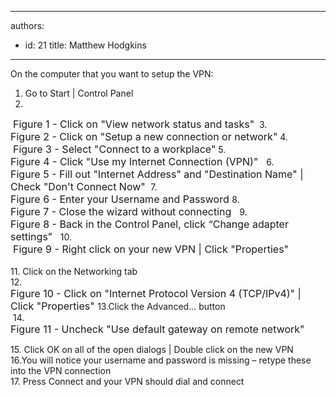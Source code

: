 

---
authors:
  - id: 21
    title: Matthew Hodgkins
---




<span class='intro'> On the computer that you want to setup the VPN&#58; 
 </span>


  <ol>
    <li>Go to Start | Control Panel </li>
    <li></li>
</ol>
<img alt="" class="ms-rteCustom-ImageArea" src="/Standards/ITAndNetworking/InternetAndNetworks/PublishingImages/SetupStep2.jpg" />&#160;<font class="ms-rteCustom-FigureNormal" size="+0">Figure 1 - Click on &quot;View network status and tasks&quot;</font>&#160; 3.<br>
<img alt="" class="ms-rteCustom-ImageArea" src="/Standards/ITAndNetworking/InternetAndNetworks/PublishingImages/SetupStep3.jpg" /><font class="ms-rteCustom-FigureNormal" size="+0">Figure 2 - Click on &quot;Setup a new connection or network&quot;</font>&#160;4.<br>
<img alt="" class="ms-rteCustom-ImageArea" src="/Standards/ITAndNetworking/InternetAndNetworks/PublishingImages/SetupStep4.jpg" />&#160;<font class="ms-rteCustom-FigureNormal" size="+0">Figure 3 - Select &quot;Connect to a workplace&quot;</font>&#160;5.<br>
<img alt="" class="ms-rteCustom-ImageArea" src="/Standards/ITAndNetworking/InternetAndNetworks/PublishingImages/SetupStep5.jpg" /><font class="ms-rteCustom-FigureNormal" size="+0">Figure 4 - Click &quot;Use my Internet Connection (VPN)&quot;&#160; </font>&#160;6.<br>
<img alt="" class="ms-rteCustom-ImageArea" src="/Standards/ITAndNetworking/InternetAndNetworks/PublishingImages/SetupStep6.jpg" /><font class="ms-rteCustom-FigureNormal" size="+0">Figure 5 - Fill out &quot;Internet Address&quot; and &quot;Destination Name&quot; | Check &quot;Don't Connect Now&quot; </font>&#160;7.&#160;<br>
<img alt="" class="ms-rteCustom-ImageArea" src="/Standards/ITAndNetworking/InternetAndNetworks/PublishingImages/SetupStep7.jpg" /><font class="ms-rteCustom-FigureNormal" size="+0">Figure 6 - Enter your Username and Password </font> 8.<br>
<img alt="" class="ms-rteCustom-ImageArea" src="/Standards/ITAndNetworking/InternetAndNetworks/PublishingImages/SetupStep8.jpg" /><font class="ms-rteCustom-FigureNormal" size="+0">Figure 7 - Close the wizard without connecting &#160;</font> 9.<br>
<img alt="" class="ms-rteCustom-ImageArea" src="/Standards/ITAndNetworking/InternetAndNetworks/PublishingImages/SetupStep9.jpg" /><font class="ms-rteCustom-FigureNormal" size="+0">Figure 8 - Back in the Control Panel, click “Change adapter settings” &#160;</font>&#160;10.<br>
<img alt="" class="ms-rteCustom-ImageArea" src="/Standards/ITAndNetworking/InternetAndNetworks/PublishingImages/SetupStep10.jpg" />&#160;<font class="ms-rteCustom-FigureNormal" size="+0">Figure 9 - Right click on your new VPN | Click &quot;Properties&quot; &#160;<br>
</font><br>
11. Click on the Networking tab&#160;<br>
12.<br>
<img alt="" class="ms-rteCustom-ImageArea" src="/Standards/ITAndNetworking/InternetAndNetworks/PublishingImages/SetupStep12.jpg" /><font class="ms-rteCustom-FigureNormal" size="+0">Figure 10 - Click on &quot;Internet Protocol Version 4 (TCP/IPv4)&quot; | Click &quot;Properties&quot; </font>13.Click the Advanced… button<br>
&#160;14.&#160;<br>
<img alt="" class="ms-rteCustom-ImageArea" src="/Standards/ITAndNetworking/InternetAndNetworks/PublishingImages/SetupStep14.jpg" /><font class="ms-rteCustom-FigureNormal" size="+0">Figure 11 - Uncheck &quot;Use default gateway on remote network&quot; </font>
<p>15. Click OK on all of the open dialogs | Double click on the new VPN&#160;<br>
16.You will notice your username and password is missing – retype these into the VPN connection&#160;<br>
17. Press Connect and your VPN should dial and connect </p>




